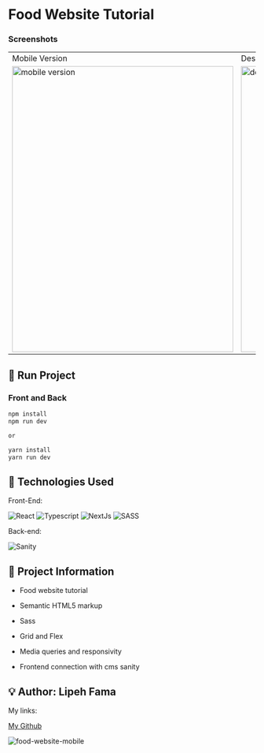 #  Food Website Tutorial


### Screenshots

<table>
  <tr>
    <td>Mobile Version</td>
    <td>Desktop Version</td>
  </tr>
  <tr valign="top">
    <td> <img src="https://github.com/FelipeFama/Food-Website/assets/91050670/d3abc3c1-ab0c-4927-b22d-62de9fdf220d" alt="mobile version" width=450 height=580  /></td>
    <td><img src="https://github.com/FelipeFama/Food-Website/assets/91050670/90d0f9f6-70c1-47bc-a798-a32eb459037b" alt="desktop version" width=1500 height=580 /></td>
  </tr>
</table>


## :rocket: Run Project

### Front and Back

```bash
npm install
npm run dev

or

yarn install
yarn run dev
```

## :wrench: Technologies Used
Front-End:

![React](https://img.shields.io/badge/react-%2320232a.svg?style=for-the-badge&logo=react&logoColor=%2361DAFB)
![Typescript](https://img.shields.io/badge/TypeScript-007ACC?style=for-the-badge&logo=typescript&logoColor=white)
![NextJs](https://img.shields.io/badge/next.js-000000?style=for-the-badge&logo=nextdotjs&logoColor=white)
![SASS](https://img.shields.io/badge/Sass-CC6699?style=for-the-badge&logo=sass&logoColor=white)

Back-end:

![Sanity](https://img.shields.io/badge/Sanity-f03f2e?style=for-the-badge&logo=sahibinden&logoColor=white)

## :book: Project Information
- Food website tutorial

- Semantic HTML5 markup

- Sass

- Grid and Flex

- Media queries and responsivity

- Frontend connection with cms sanity

## :bulb: Author: Lipeh Fama
   My links:
   <p><a href="https://github.com/FelipeFama">My Github</a></p>
   

![food-website-mobile ](https://github.com/FelipeFama/Food-Website/assets/91050670/d3abc3c1-ab0c-4927-b22d-62de9fdf220d)

